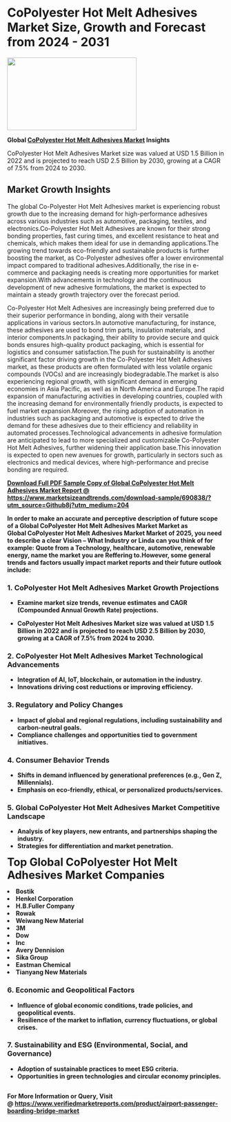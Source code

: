 <H1>CoPolyester Hot Melt Adhesives Market Size, Growth and Forecast from 2024 - 2031</H1><img class="aligncenter size-medium wp-image-584254" src="https://thirdeyenews.in/wp-content/uploads/2024/09/Global-Market-Research-300x168.jpeg" alt="" width="300" height="168" /><p><strong>Global&nbsp;<a href="https://www.marketsizeandtrends.com/download-sample/690838/?utm_source=Github8j?utm_medium=204">CoPolyester Hot Melt Adhesives Market</a> Insights</strong></p><p>CoPolyester Hot Melt Adhesives Market size was valued at USD 1.5 Billion in 2022 and is projected to reach USD 2.5 Billion by 2030, growing at a CAGR of 7.5% from 2024 to 2030.</p><p><h2>Market Growth Insights</h2> <p>The global Co-Polyester Hot Melt Adhesives market is experiencing robust growth due to the increasing demand for high-performance adhesives across various industries such as automotive, packaging, textiles, and electronics.Co-Polyester Hot Melt Adhesives are known for their strong bonding properties, fast curing times, and excellent resistance to heat and chemicals, which makes them ideal for use in demanding applications.The growing trend towards eco-friendly and sustainable products is further boosting the market, as Co-Polyester adhesives offer a lower environmental impact compared to traditional adhesives.Additionally, the rise in e-commerce and packaging needs is creating more opportunities for market expansion.With advancements in technology and the continuous development of new adhesive formulations, the market is expected to maintain a steady growth trajectory over the forecast period.</p> <p><strong><a href="#"></a></strong></p> <p>Co-Polyester Hot Melt Adhesives are increasingly being preferred due to their superior performance in bonding, along with their versatile applications in various sectors.In automotive manufacturing, for instance, these adhesives are used to bond trim parts, insulation materials, and interior components.In packaging, their ability to provide secure and quick bonds ensures high-quality product packaging, which is essential for logistics and consumer satisfaction.The push for sustainability is another significant factor driving growth in the Co-Polyester Hot Melt Adhesives market, as these products are often formulated with less volatile organic compounds (VOCs) and are increasingly biodegradable.The market is also experiencing regional growth, with significant demand in emerging economies in Asia Pacific, as well as in North America and Europe.The rapid expansion of manufacturing activities in developing countries, coupled with the increasing demand for environmentally friendly products, is expected to fuel market expansion.Moreover, the rising adoption of automation in industries such as packaging and automotive is expected to drive the demand for these adhesives due to their efficiency and reliability in automated processes.Technological advancements in adhesive formulation are anticipated to lead to more specialized and customizable Co-Polyester Hot Melt Adhesives, further widening their application base.This innovation is expected to open new avenues for growth, particularly in sectors such as electronics and medical devices, where high-performance and precise bonding are required.</p> <p><strong><a href="#"></p><p><span class=""><strong>Download Full PDF Sample Copy of Global CoPolyester Hot Melt Adhesives Market Report</strong> @ <a href="https://www.marketsizeandtrends.com/download-sample/690838/?utm_source=Github8j?utm_medium=204" target="_blank">https://www.marketsizeandtrends.com/download-sample/690838/?utm_source=Github8j?utm_medium=204</a></span></p><p>In order to make an accurate and perceptive description of future scope of a Global&nbsp;CoPolyester Hot Melt Adhesives Market Market as Global&nbsp;CoPolyester Hot Melt Adhesives Market Market of 2025, you need to describe a clear Vision &ndash; What Industry or Linda can you think of for example: Quote from a Technology, healthcare, automotive, renewable energy, name the market you are Reffering to.However, some general trends and factors usually impact market reports and their future outlook include:</p><h3>1.&nbsp;<strong>CoPolyester Hot Melt Adhesives Market Growth Projections</strong></h3><ul><li>Examine market size trends, revenue estimates and CAGR (Compounded Annual Growth Rate) projections.</li><li><p>CoPolyester Hot Melt Adhesives Market size was valued at USD 1.5 Billion in 2022 and is projected to reach USD 2.5 Billion by 2030, growing at a CAGR of 7.5% from 2024 to 2030.</p></li></ul><h3>2.&nbsp;<strong>CoPolyester Hot Melt Adhesives Market Technological Advancements</strong></h3><ul><li>Integration of AI, IoT, blockchain, or automation in the industry.</li><li>Innovations driving cost reductions or improving efficiency.</li></ul><h3>3.&nbsp;<strong>Regulatory and Policy Changes</strong></h3><ul><li>Impact of global and regional regulations, including sustainability and carbon-neutral goals.</li><li>Compliance challenges and opportunities tied to government initiatives.</li></ul><h3>4.&nbsp;<strong>Consumer Behavior Trends</strong></h3><ul><li>Shifts in demand influenced by generational preferences (e.g., Gen Z, Millennials).</li><li>Emphasis on eco-friendly, ethical, or personalized products/services.</li></ul><h3>5.&nbsp;<strong>Global CoPolyester Hot Melt Adhesives Market Competitive Landscape</strong></h3><ul><li>Analysis of key players, new entrants, and partnerships shaping the industry.</li><li>Strategies for differentiation and market penetration.</li></ul><p data-pm-slice="1 1 []"><span style="color: inherit; font-family: inherit; font-size: 25px;">Top Global CoPolyester Hot Melt Adhesives Market Companies</span></p><div class="" data-test-id=""><p><li>Bostik</li><li> Henkel Corporation</li><li> H.B.Fuller Company</li><li> Rowak</li><li> Weiwang New Material</li><li> 3M</li><li> Dow</li><li> Inc</li><li> Avery Dennision</li><li> Sika Group</li><li> Eastman Chemical</li><li> Tianyang New Materials</li></p></div><h3>6.&nbsp;<strong>Economic and Geopolitical Factors</strong></h3><ul><li>Influence of global economic conditions, trade policies, and geopolitical events.</li><li>Resilience of the market to inflation, currency fluctuations, or global crises.</li></ul><h3>7.&nbsp;<strong>Sustainability and ESG (Environmental, Social, and Governance)</strong></h3><ul><li>Adoption of sustainable practices to meet ESG criteria.</li><li>Opportunities in green technologies and circular economy principles.</li></ul><h2><strong style="font-size: 14px;">For More Information or Query, Visit @&nbsp;</strong><a style="background-color: #ffffff; font-size: 14px;" href="https://www.marketsizeandtrends.com/report/copolyester-hot-melt-adhesives-market/" target="_blank">https://www.verifiedmarketreports.com/product/airport-passenger-boarding-bridge-market</a></h2>